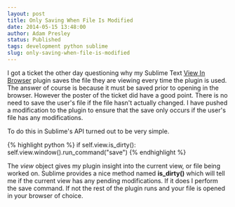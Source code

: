 ```yaml
---
layout: post
title: Only Saving When File Is Modified
date: 2014-05-15 13:48:00
author: Adam Presley
status: Published
tags: development python sublime
slug: only-saving-when-file-is-modified
---
```

I got a ticket the other day questioning why my Sublime Text [View In Browser](https://github.com/adampresley/sublime-view-in-browser) plugin saves the file they are viewing every time the plugin is used. The answer of course is because it must be saved prior to opening in the browser. However the poster of the ticket did have a good point. There is no need to save the user's file if the file hasn't actually changed. I have pushed a modification to the plugin to ensure that the save only occurs if the user's file has any modifications.

To do this in Sublime's API turned out to be very simple.

{% highlight python %}
if self.view.is_dirty():
    self.view.window().run_command("save")
{% endhighlight %}

The *view* object gives my plugin insight into the current view, or file being worked on. Sublime provides a nice method named **is_dirty()** which will tell me if the current view has any pending modifications. If it does I perform the save command. If not the rest of the plugin runs and your file is opened in your browser of choice.